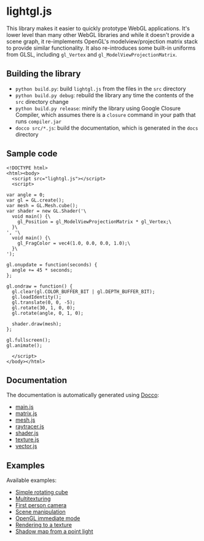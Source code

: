 # lightgl.js

This library makes it easier to quickly prototype WebGL applications. It's lower level than many other WebGL libraries and while it doesn't provide a scene graph, it re-implements OpenGL's modelview/projection matrix stack to provide similar functionality. It also re-introduces some built-in uniforms from GLSL, including `gl_Vertex` and `gl_ModelViewProjectionMatrix`.

## Building the library

* `python build.py`: build `lightgl.js` from the files in the `src` directory
* `python build.py debug`: rebuild the library any time the contents of the `src` directory change
* `python build.py release`: minify the library using Google Closure Compiler, which assumes there is a `closure` command in your path that runs `compiler.jar`
* `docco src/*.js`: build the documentation, which is generated in the `docs` directory

## Sample code

    <!DOCTYPE html>
    <html><body>
      <script src="lightgl.js"></script>
      <script>

    var angle = 0;
    var gl = GL.create();
    var mesh = GL.Mesh.cube();
    var shader = new GL.Shader('\
      void main() {\
        gl_Position = gl_ModelViewProjectionMatrix * gl_Vertex;\
      }\
    ', '\
      void main() {\
        gl_FragColor = vec4(1.0, 0.0, 0.0, 1.0);\
      }\
    ');

    gl.onupdate = function(seconds) {
      angle += 45 * seconds;
    };

    gl.ondraw = function() {
      gl.clear(gl.COLOR_BUFFER_BIT | gl.DEPTH_BUFFER_BIT);
      gl.loadIdentity();
      gl.translate(0, 0, -5);
      gl.rotate(30, 1, 0, 0);
      gl.rotate(angle, 0, 1, 0);

      shader.draw(mesh);
    };

    gl.fullscreen();
    gl.animate();

      </script>
    </body></html>

## Documentation

The documentation is automatically generated using [Docco](http://jashkenas.github.com/docco/):

* [main.js](http://evanw.github.com/lightgl.js/docs/main.html)
* [matrix.js](http://evanw.github.com/lightgl.js/docs/matrix.html)
* [mesh.js](http://evanw.github.com/lightgl.js/docs/mesh.html)
* [raytracer.js](http://evanw.github.com/lightgl.js/docs/raytracer.html)
* [shader.js](http://evanw.github.com/lightgl.js/docs/shader.html)
* [texture.js](http://evanw.github.com/lightgl.js/docs/texture.html)
* [vector.js](http://evanw.github.com/lightgl.js/docs/vector.html)

## Examples

Available examples:

* [Simple rotating cube](http://evanw.github.com/lightgl.js/tests/readme.html)
* [Multitexturing](http://evanw.github.com/lightgl.js/tests/multitexture.html)
* [First person camera](http://evanw.github.com/lightgl.js/tests/camera.html)
* [Scene manipulation](http://evanw.github.com/lightgl.js/tests/scenemanip.html)
* [OpenGL immediate mode](http://evanw.github.com/lightgl.js/tests/immediatemode.html)
* [Rendering to a texture](http://evanw.github.com/lightgl.js/tests/rtt.html)
* [Shadow map from a point light](http://evanw.github.com/lightgl.js/tests/shadowmap.html)

